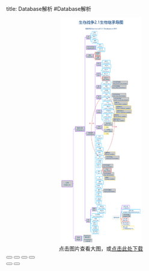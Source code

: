title: Database解析
#Database解析

<div style="text-align: center;">
    <img src="../../saiming/database_1.png" title="点击查看大图" style="max-height: 600px;" onclick="openPhotoSwipe(0);"><br />
    点击图片查看大图，或<a href="http://pan.baidu.com/share/link?shareid=68742967&uk=2788149454" target="_blank">点击此处下载</a>
</div>

<link rel="stylesheet" href="../../assets/photoswipe/photoswipe.css">
<script src="../../assets/photoswipe/photoswipe.min.js"></script> 
<div class="pswp" tabindex="-1" role="dialog" aria-hidden="true">
    <div class="pswp__bg"></div>
    <div class="pswp__scroll-wrap">
        <div class="pswp__container">
            <div class="pswp__item"></div>
            <div class="pswp__item"></div>
            <div class="pswp__item"></div>
        </div>
        <div class="pswp__ui pswp__ui--hidden">
            <div class="pswp__top-bar">
                <div class="pswp__counter"></div>
                <button class="pswp__button pswp__button--close" title="Close (Esc)"></button>
                <button class="pswp__button pswp__button--share" title="Share"></button>
                <button class="pswp__button pswp__button--fs" title="Toggle fullscreen"></button>
                <button class="pswp__button pswp__button--zoom" title="Zoom in/out"></button>
                <div class="pswp__preloader">
                    <div class="pswp__preloader__icn">
                      <div class="pswp__preloader__cut">
                        <div class="pswp__preloader__donut"></div>
                      </div>
                    </div>
                </div>
            </div>
            <div class="pswp__share-modal pswp__share-modal--hidden pswp__single-tap">
                <div class="pswp__share-tooltip"></div> 
            </div>
            <button class="pswp__button pswp__button--arrow--left" title="Previous (arrow left)">
            </button>
            <button class="pswp__button pswp__button--arrow--right" title="Next (arrow right)">
            </button>
            <div class="pswp__caption">
                <div class="pswp__caption__center"></div>
            </div>
          </div>
        </div>
</div>
<script>
    function openPhotoSwipe(image_index) {
        var pswpElement = document.querySelectorAll('.pswp')[0];
        var items = [ {
            src: "../../saiming/database_1.png",
            w: 1105,
            h: 3064
        } ];
        var options = {
            index: image_index,
            bgOpacity: 0.7,
            showHideOpacity: true,
            shareButtons: [
                { id: 'download', label: '保存图片', url: '{{raw_image_url}}', download: true }
            ]
        };
        var gallery = new PhotoSwipe(pswpElement, PhotoSwipeUI_Default, items, options);
        gallery.init();
    };
</script>